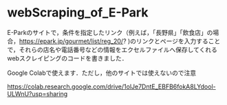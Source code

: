 # webScraping_of_E-Park

E-Parkのサイトで，条件を指定したリンク（例えば，「長野県」「飲食店」の場合，https://epark.jp/gourmet/list/reg_20/? )のリンクとページを入力することで，それらの店名や電話番号などの情報をエクセルファイルへ保存してくれるwebスクレイピングのコードを書きました．

Google Colabで使えます．ただし，他のサイトでは使えないので注意

https://colab.research.google.com/drive/1olJe7DntE_EBFB6fokA8LYdool-ULWnU?usp=sharing

